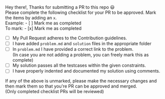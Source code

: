Hey there!, Thanks for submitting a PR to this repo :smiley:  
Please complete the following checklist for your PR to be approved. Mark the items by adding an `x`.   
Example:  - [ ] Mark me as completed  
To mark: - [x] Mark me as completed

- [ ] My Pull Request adheres to the Contribution guidelines.
- [ ] I have added `problem.md` and `solution` files in the appropriate folder
- [ ] In `problem.md` I have provided a correct link to the problem.  
  (In case you are not adding a problem, you can freely mark this as complete)
- [ ] My solution passes all the testcases within the given constraints.
- [ ] I have properly indented and documented my solution using comments.

If any of the above is unmarked, please make the necessary changes and then mark them so that you're PR can be approved and merged.  
(Only completed checklist PRs will be reviewed)   
